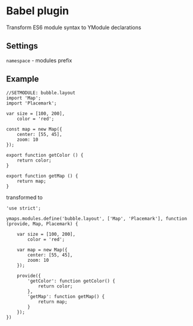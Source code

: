 # Babel plugin

Transform ES6 module syntax to YModule declarations

## Settings

`namespace` - modules prefix

## Example

```
//SETMODULE: bubble.layout
import 'Map';
import 'Placemark';

var size = [100, 200],
	color = 'red';

const map = new Map({
	center: [55, 45],
	zoom: 10
});

export function getColor () {
	return color;
}

export function getMap () {
	return map;
}
```

transformed to

```
'use strict';

ymaps.modules.define('bubble.layout', ['Map', 'Placemark'], function (provide, Map, Placemark) {

	var size = [100, 200],
	    color = 'red';

	var map = new Map({
		center: [55, 45],
		zoom: 10
	});

	provide({
		'getColor': function getColor() {
			return color;
		},
		'getMap': function getMap() {
			return map;
		}
	});
})
```